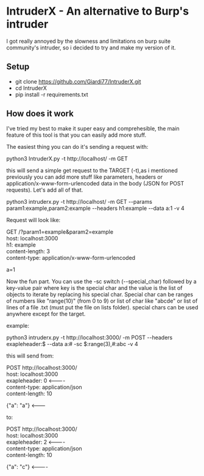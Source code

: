 # IntruderX - An alternative to Burp's intruder

I got really annoyed by the slowness and limitations on burp suite community's intruder, so i decided to try and make my version of it.

## Setup

- git clone https://github.com/Giardi77/IntruderX.git
- cd IntruderX
- pip install -r requirements.txt

## How does it work

I've tried my best to make it super easy and comprehesible, the main feature of this tool is that you can easily add more stuff.

The easiest thing you can do it's sending a request with: 

python3 IntruderX.py -t http://localhost/ -m GET

this will send a simple get request to the TARGET (-t),as i mentioned previously you can add more stuff like parameters, headers or application/x-www-form-urlencoded data in the body (JSON for POST requests).
Let's add all of that.

python3 intruderx.py -t http://localhost/ -m GET --params param1:example,param2:example --headers h1:example --data a:1 -v 4

Request will look like:

GET /?param1=example&param2=example<br />
host: localhost:3000<br />
h1: example<br />
content-length: 3<br />
content-type: application/x-www-form-urlencoded<br />

a=1<br />

Now the fun part.
You can use the -sc switch (--special_char) followed by a key-value pair where key is the special char and the value is the list of objects to iterate by replacing his special char.
Special char can be ranges of numbers like "range(10)" (from 0 to 9) or list of char like "abcde" or list of lines of a file .txt (must put the file on lists folder).
special chars can be used anywhere except for the target.

example:

python3 intruderx.py -t http://localhost:3000/ -m POST --headers exapleheader:$ --data a:# -sc $:range(3),#:abc -v 4

this will send from: 

POST http://localhost:3000/<br />
host: localhost:3000<br />
exapleheader: 0       <----<br />
content-type: application/json<br />
content-length: 10<br />

{"a": "a"}  <--- <br />


to:


POST http://localhost:3000/<br />
host: localhost:3000<br />
exapleheader: 2       <----<br />
content-type: application/json<br />
content-length: 10<br />

{"a": "c"}     <----<br />
